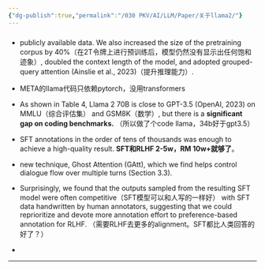 ```yaml
---
{"dg-publish":true,"permalink":"/030 PKV/AI/LLM/Paper/关于llama2/"}
---
```


### 
- publicly available data. We also increased the size of the pretraining corpus by 40%（在2T令牌上进行预训练后，模型仍然没有显示出任何饱和迹象）, doubled the context length of the model, and adopted grouped-query attention (Ainslie et al., 2023)（提升推理能力）. 

- META的llama代码只依赖pytorch，没用transformers

- As shown in Table 4, Llama 2 70B is close to GPT-3.5 (OpenAI, 2023) on MMLU（综合评估集） and GSM8K（数学）, but there is a **significant gap on coding benchmarks.** （所以做了个code llama，34b好于gpt3.5）

- SFT annotations in the order of tens of thousands was enough to achieve a high-quality result. **SFT和RLHF 2-5w，RM 10w+就够了**。

- new technique, Ghost Attention (GAtt), which we find helps control dialogue flow over multiple turns (Section 3.3). 

- Surprisingly, we found that the outputs sampled from the resulting SFT model were often competitive（SFT模型可以和人写的一样好） with SFT data handwritten by human annotators, suggesting that we could reprioritize and devote more annotation effort to preference-based annotation for RLHF. （需要RLHF去更多的alignment。SFT都比人类回答的好了？）

- 








---




